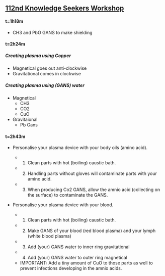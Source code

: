 
## [112nd Knowledge Seekers Workshop](https://www.youtube.com/watch?v=N4NhfoX7Fsk)

#### t=1h18m
* CH3 and PbO GANS to make shielding

#### t=2h24m
##### Creating plasma using Copper 
* Magnetical goes out anti-clockwise
* Gravitational comes in clockwise 

##### Creating plasma using (GANS) water 
* Magnetical
  - CH3
  - CO2
  - CuO
* Gravitaional
  - Pb Gans

#### t=2h43m
* Personalise your plasma device with your body oils (amino acid).
  - 1. Clean parts with hot (boiling) caustic bath.
  - 2. Handling parts without gloves will contaminate parts with your amino acid.
  - 3. When producing Co2 GANS, allow the amnio acid (collecting on the surface) to contaminate the GANS.

* Personalise your plasma device with your blood.
  - 1. Clean parts with hot (boiling) caustic bath.
  - 2. Make GANS of your blood (red blood plasma) and your lymph (white blood plasma)
  - 3. Add (your) GANS water to inner ring gravitational
  - 4. Add (your) GANS water to outer ring magnetical
  - IMPORTANT: Add a tiny amount of CuO to those parts as well to prevent infections developing in the amnio acids.
